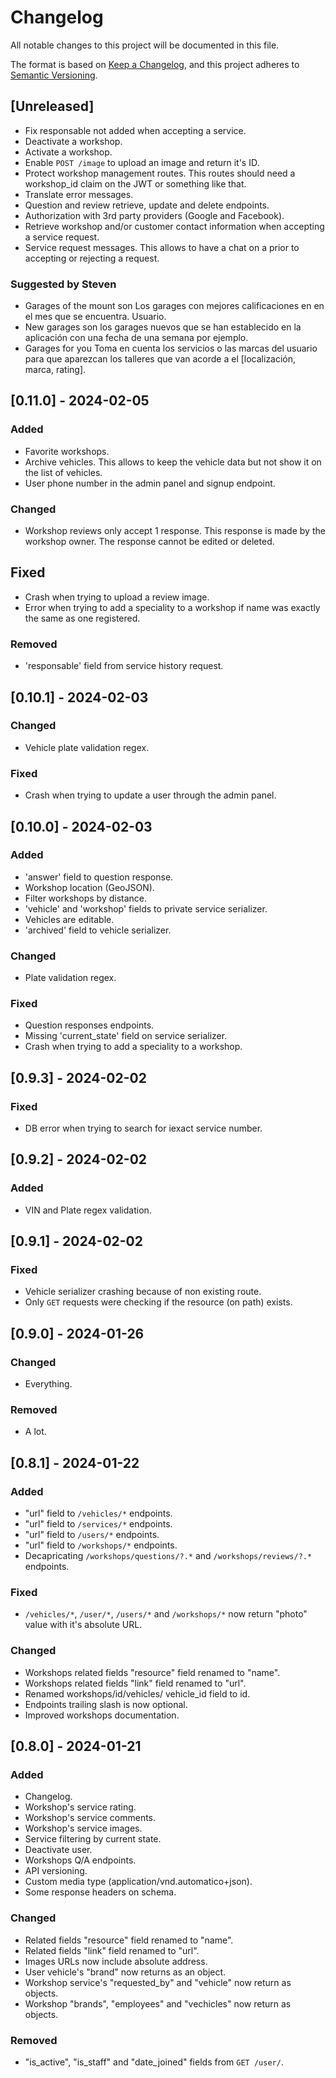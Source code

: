 # Changelog

All notable changes to this project will be documented in this file.

The format is based on [Keep a Changelog](https://keepachangelog.com/en/1.0.0/),
and this project adheres to [Semantic Versioning](https://semver.org/spec/v2.0.0.html).

## [Unreleased]

- Fix responsable not added when accepting a service.
- Deactivate a workshop.
- Activate a workshop.
- Enable `POST /image` to upload an image and return it's ID.
- Protect workshop management routes. This routes should need a workshop_id claim on the JWT or something like that.
- Translate error messages.
- Question and review retrieve, update and delete endpoints.
- Authorization with 3rd party providers (Google and Facebook).
- Retrieve workshop and/or customer contact information when accepting a service request.
- Service request messages. This allows to have a chat on a prior to accepting or rejecting a request.

### Suggested by Steven

- Garages of the mount son Los garages con mejores calificaciones en en el mes que se encuentra. Usuario.
- New garages son los garages nuevos que se han establecido en la aplicación con una fecha de una semana por ejemplo.
- Garages for you Toma en cuenta los servicios o las marcas del usuario para que aparezcan los talleres que van acorde a el [localización, marca, rating].

## [0.11.0] - 2024-02-05

### Added

- Favorite workshops.
- Archive vehicles. This allows to keep the vehicle data but not show it on the list of vehicles.
- User phone number in the admin panel and signup endpoint.

### Changed

- Workshop reviews only accept 1 response. This response is made by the workshop owner. The response cannot be edited or deleted.

## Fixed

- Crash when trying to upload a review image.
- Error when trying to add a speciality to a workshop if name was exactly the same as one registered.

### Removed

- 'responsable' field from service history request.

## [0.10.1] - 2024-02-03

### Changed

- Vehicle plate validation regex.

### Fixed

- Crash when trying to update a user through the admin panel.

## [0.10.0] - 2024-02-03

### Added

- 'answer' field to question response.
- Workshop location (GeoJSON).
- Filter workshops by distance.
- 'vehicle' and 'workshop' fields to private service serializer.
- Vehicles are editable.
- 'archived' field to vehicle serializer.

### Changed

- Plate validation regex.

### Fixed

- Question responses endpoints.
- Missing 'current_state' field on service serializer.
- Crash when trying to add a speciality to a workshop.

## [0.9.3] - 2024-02-02

### Fixed

- DB error when trying to search for iexact service number.

## [0.9.2] - 2024-02-02

### Added

- VIN and Plate regex validation.

## [0.9.1] - 2024-02-02

### Fixed

- Vehicle serializer crashing because of non existing route.
- Only `GET` requests were checking if the resource (on path) exists.

## [0.9.0] - 2024-01-26

### Changed

- Everything.

### Removed

- A lot.

## [0.8.1] - 2024-01-22

### Added

- "url" field to `/vehicles/*` endpoints.
- "url" field to `/services/*` endpoints.
- "url" field to `/users/*` endpoints.
- "url" field to `/workshops/*` endpoints.
- Decapricating `/workshops/questions/?.*` and `/workshops/reviews/?.*` endpoints.

### Fixed

- `/vehicles/*`, `/user/*`, `/users/*` and `/workshops/*`  now return "photo" value with it's absolute URL.

### Changed

- Workshops related fields "resource" field renamed to "name".
- Workshops related fields "link" field renamed to "url".
- Renamed workshops/id/vehicles/ vehicle_id field to id.
- Endpoints trailing slash is now optional.
- Improved workshops documentation.

## [0.8.0] - 2024-01-21

### Added

- Changelog.
- Workshop's service rating.
- Workshop's service comments.
- Workshop's service images.
- Service filtering by current state.
- Deactivate user.
- Workshops Q/A endpoints.
- API versioning.
- Custom media type (application/vnd.automatico+json).
- Some response headers on schema.

### Changed

- Related fields "resource" field renamed to "name".
- Related fields "link" field renamed to "url".
- Images URLs now include absolute address.
- User vehicle's "brand" now returns as an object.
- Workshop service's "requested_by" and "vehicle" now return as objects.
- Workshop "brands", "employees" and "vechicles" now return as objects.

### Removed

- "is_active", "is_staff" and "date_joined" fields from `GET /user/`.
